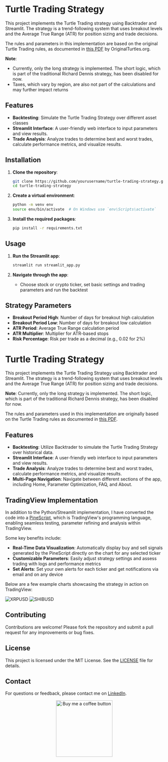 # Turtle Trading Strategy

This project implements the Turtle Trading strategy using Backtrader and Streamlit. The strategy is a trend-following system that uses breakout levels and the Average True Range (ATR) for position sizing and trade decisions.

The rules and parameters in this implementation are based on the original Turtle Trading rules, as documented in [this PDF](https://bigpicture.typepad.com/comments/files/turtlerules.pdf) by OriginalTurtles.org.

**Note**:
- Currently, only the long strategy is implemented. The short logic, which is part of the traditional Richard Dennis strategy, has been disabled for now.
- Taxes, which vary by region, are also not part of the calculations and may further impact returns

## Features

- **Backtesting**: Simulate the Turtle Trading Strategy over different asset classes
- **Streamlit Interface**: A user-friendly web interface to input parameters and view results.
- **Trade Analysis**: Analyze trades to determine best and worst trades, calculate performance metrics, and visualize results.

## Installation

1. **Clone the repository**:
   ```bash
   git clone https://github.com/yourusername/turtle-trading-strategy.git
   cd turtle-trading-strategy
   ```

2. **Create a virtual environment**:
   ```bash
   python -m venv env
   source env/bin/activate  # On Windows use `env\Scripts\activate`
   ```

3. **Install the required packages**:
   ```bash
   pip install -r requirements.txt
   ```

## Usage

1. **Run the Streamlit app**:
   ```bash
   streamlit run streamlit_app.py
   ```

2. **Navigate through the app**:
   - Choose stock or crypto ticker, set basic settings and trading parameters and run the backtest 

## Strategy Parameters

- **Breakout Period High**: Number of days for breakout high calculation
- **Breakout Period Low**: Number of days for breakout low calculation
- **ATR Period**: Average True Range calculation period
- **ATR Multiplier**: Multiplier for ATR-based stops
- **Risk Percentage**: Risk per trade as a decimal (e.g., 0.02 for 2%)

# Turtle Trading Strategy

This project implements the Turtle Trading Strategy using Backtrader and Streamlit. The strategy is a trend-following system that uses breakout levels and the Average True Range (ATR) for position sizing and trade decisions.

**Note**: Currently, only the long strategy is implemented. The short logic, which is part of the traditional Richard Dennis strategy, has been disabled for now.

The rules and parameters used in this implementation are originally based on the Turtle Trading rules as documented in [this PDF](https://bigpicture.typepad.com/comments/files/turtlerules.pdf).

## Features

- **Backtesting**: Utilize Backtrader to simulate the Turtle Trading Strategy over historical data.
- **Streamlit Interface**: A user-friendly web interface to input parameters and view results.
- **Trade Analysis**: Analyze trades to determine best and worst trades, calculate performance metrics, and visualize results.
- **Multi-Page Navigation**: Navigate between different sections of the app, including Home, Parameter Optimization, FAQ, and About.

## TradingView Implementation

In addition to the Python/Streamlit implementation, I have converted the code into a [PineScript](turtle_strategy_pinescript.txt), which is TradingView's programming language, enabling seamless testing, parameter refining and analysis within TradingView.

Some key benefits include:

- **Real-Time Data Visualization**:  Automatically display buy and sell signals generated by the PineScript directly on the chart for any selected ticker
- **Customizable Parameters**: Easily adjust strategy settings and assess trading with logs and performance metrics
- **Set Alerts**: Set your own alerts for each ticker and get notifications via email and on any device

Below are a few example charts showcasing the strategy in action on TradingView:

![XRPUSD](public/xrpusd_tradingview.png)
![SHIBUSD](public/shibusd_tradingview.png)

## Contributing

Contributions are welcome! Please fork the repository and submit a pull request for any improvements or bug fixes.

## License

This project is licensed under the MIT License. See the [LICENSE](LICENSE) file for details.

## Contact

For questions or feedback, please contact me on [LinkedIn](https://www.linkedin.com/in/oktay-bogazkaya/).

<div align="center">

[<img src="./public/button-buy-me-a-coffee.png" width="180" alt="Buy me a coffee button"/>](https://buymeacoffee.com/rhinoinsight)

</div>

